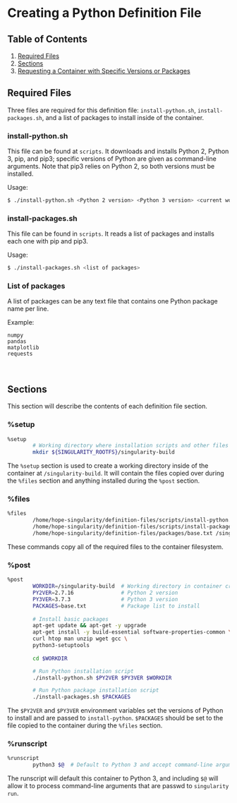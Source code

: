 # Creating a Python Definition File

## Table of Contents
1. [Required Files](#required-files)
2. [Sections](#sections)
3. [Requesting a Container with Specific Versions or Packages](#requesting-a-container-with-specific-versions-or-packages)

## Required Files
Three files are required for this definition file: `install-python.sh`, `install-packages.sh`, and a list of packages to install inside of the container.

### install-python.sh
This file can be found at `scripts`. It downloads and installs Python 2, Python 3, pip, and pip3; specific versions of Python are given as command-line arguments. Note that pip3 relies on Python 2, so both versions must be installed.

Usage:
```bash
$ ./install-python.sh <Python 2 version> <Python 3 version> <current working directory>
```

### install-packages.sh
This file can be found in `scripts`. It reads a list of packages and installs each one with pip and pip3. 

Usage:
```bash
$ ./install-packages.sh <list of packages>
```

### List of packages
A list of packages can be any text file that contains one Python package name per line.

Example:
```
numpy
pandas
matplotlib
requests
```
</br>

## Sections
This section will describe the contents of each definition file section.

### %setup
```bash
%setup
        # Working directory where installation scripts and other files will be stored
        mkdir ${SINGULARITY_ROOTFS}/singularity-build
```
The `%setup` section is used to create a working directory inside of the container at `/singularity-build`. It will contain the files copied over during the `%files` section and anything installed during the `%post` section.

### %files
```bash
%files
        /home/hope-singularity/definition-files/scripts/install-python.sh /singularity-build/install-python.sh
        /home/hope-singularity/definition-files/scripts/install-packages.sh /singularity-build/install-packages.sh
        /home/hope-singularity/definition-files/packages/base.txt /singularity-build/base.txt
```
These commands copy all of the required files to the container filesystem.

### %post
``` bash
%post
        WORKDIR=/singularity-build  # Working directory in container created during %setup
        PY2VER=2.7.16               # Python 2 version
        PY3VER=3.7.3                # Python 3 version
        PACKAGES=base.txt           # Package list to install
        
        # Install basic packages
        apt-get update && apt-get -y upgrade
        apt-get install -y build-essential software-properties-common \
        curl htop man unzip wget gcc \
        python3-setuptools
	
        cd $WORKDIR

        # Run Python installation script
        ./install-python.sh $PY2VER $PY3VER $WORKDIR

        # Run Python package installation script
        ./install-packages.sh $PACKAGES
```
The `$PY2VER` and `$PY3VER` environment variables set the versions of Python to install and are passed to `install-python`. `$PACKAGES` should be set to the file copied to the container during the `%files` section.  

### %runscript
```bash
%runscript
        python3	$@	# Default to Python 3 and accept command-line arguments
```
The runscript will default this container to Python 3, and including `$@` will allow it to process command-line arguments that are passwd to `singularity run`.</br></br>
